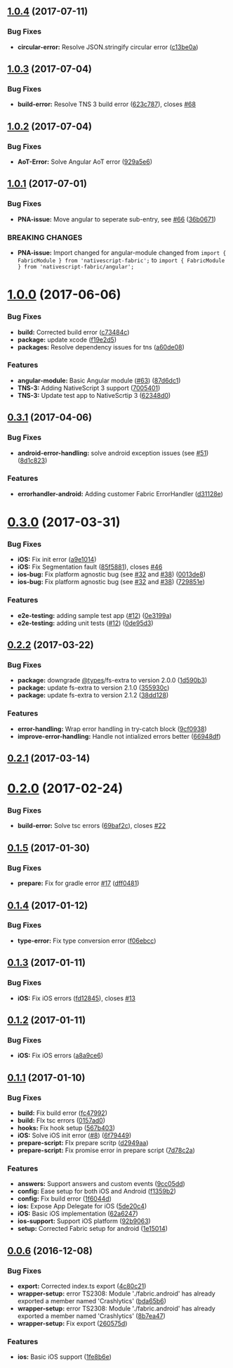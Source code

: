<a name="1.0.4"></a>
## [1.0.4](https://github.com/hypery2k/nativescript-fabric/compare/v1.0.3...v1.0.4) (2017-07-11)


### Bug Fixes

* **circular-error:** Resolve JSON.stringify circular error ([c13be0a](https://github.com/hypery2k/nativescript-fabric/commit/c13be0a))



<a name="1.0.3"></a>
## [1.0.3](https://github.com/hypery2k/nativescript-fabric/compare/v1.0.2...v1.0.3) (2017-07-04)


### Bug Fixes

* **build-error:** Resolve TNS 3 build error ([623c787](https://github.com/hypery2k/nativescript-fabric/commit/623c787)), closes [#68](https://github.com/hypery2k/nativescript-fabric/issues/68)



<a name="1.0.2"></a>
## [1.0.2](https://github.com/hypery2k/nativescript-fabric/compare/v1.0.1...v1.0.2) (2017-07-04)


### Bug Fixes

* **AoT-Error:** Solve Angular AoT error ([929a5e6](https://github.com/hypery2k/nativescript-fabric/commit/929a5e6))



<a name="1.0.1"></a>
## [1.0.1](https://github.com/hypery2k/nativescript-fabric/compare/v1.0.0...v1.0.1) (2017-07-01)


### Bug Fixes

* **PNA-issue:** Move angular to seperate sub-entry, see [#66](https://github.com/hypery2k/nativescript-fabric/issues/66) ([36b0671](https://github.com/hypery2k/nativescript-fabric/commit/36b0671))


### BREAKING CHANGES

* **PNA-issue:** Import changed for angular-module changed from `import { FabricModule } from 'nativescript-fabric';` to `import { FabricModule } from 'nativescript-fabric/angular';`



<a name="1.0.0"></a>
# [1.0.0](https://github.com/hypery2k/nativescript-fabric/compare/v0.3.1...v1.0.0) (2017-06-06)


### Bug Fixes

* **build:** Corrected build error ([c73484c](https://github.com/hypery2k/nativescript-fabric/commit/c73484c))
* **package:** update xcode ([f19e2d5](https://github.com/hypery2k/nativescript-fabric/commit/f19e2d5))
* **packages:** Resolve dependency issues for tns ([a60de08](https://github.com/hypery2k/nativescript-fabric/commit/a60de08))


### Features

* **angular-module:** Basic Angular module ([#63](https://github.com/hypery2k/nativescript-fabric/issues/63)) ([87d6dc1](https://github.com/hypery2k/nativescript-fabric/commit/87d6dc1))
* **TNS-3:** Adding NativeScript 3 support ([7005401](https://github.com/hypery2k/nativescript-fabric/commit/7005401))
* **TNS-3:** Update test app to NativeScrtip 3 ([62348d0](https://github.com/hypery2k/nativescript-fabric/commit/62348d0))



<a name="0.3.1"></a>
## [0.3.1](https://github.com/hypery2k/nativescript-fabric/compare/v0.3.0...v0.3.1) (2017-04-06)


### Bug Fixes

* **android-error-handling:** solve android exception issues (see [#51](https://github.com/hypery2k/nativescript-fabric/issues/51)) ([8d1c823](https://github.com/hypery2k/nativescript-fabric/commit/8d1c823))


### Features

* **errorhandler-android:** Adding customer Fabric ErrorHandler ([d31128e](https://github.com/hypery2k/nativescript-fabric/commit/d31128e))



<a name="0.3.0"></a>
# [0.3.0](https://github.com/hypery2k/nativescript-fabric/compare/v0.2.2...v0.3.0) (2017-03-31)


### Bug Fixes

* **iOS:** Fix init error ([a9e1014](https://github.com/hypery2k/nativescript-fabric/commit/a9e1014))
* **iOS:** Fix Segmentation fault ([85f5881](https://github.com/hypery2k/nativescript-fabric/commit/85f5881)), closes [#46](https://github.com/hypery2k/nativescript-fabric/issues/46)
* **ios-bug:** Fix platform agnostic bug (see [#32](https://github.com/hypery2k/nativescript-fabric/issues/32) and [#38](https://github.com/hypery2k/nativescript-fabric/issues/38)) ([0013de8](https://github.com/hypery2k/nativescript-fabric/commit/0013de8))
* **ios-bug:** Fix platform agnostic bug (see [#32](https://github.com/hypery2k/nativescript-fabric/issues/32) and [#38](https://github.com/hypery2k/nativescript-fabric/issues/38)) ([729851e](https://github.com/hypery2k/nativescript-fabric/commit/729851e))


### Features

* **e2e-testing:** adding sample test app ([#12](https://github.com/hypery2k/nativescript-fabric/issues/12)) ([0e3199a](https://github.com/hypery2k/nativescript-fabric/commit/0e3199a))
* **e2e-testing:** adding unit tests ([#12](https://github.com/hypery2k/nativescript-fabric/issues/12)) ([0de95d3](https://github.com/hypery2k/nativescript-fabric/commit/0de95d3))



<a name="0.2.2"></a>
## [0.2.2](https://github.com/hypery2k/nativescript-fabric/compare/v0.2.1...v0.2.2) (2017-03-22)


### Bug Fixes

* **package:** downgrade [@types](https://github.com/types)/fs-extra to version 2.0.0 ([1d590b3](https://github.com/hypery2k/nativescript-fabric/commit/1d590b3))
* **package:** update fs-extra to version 2.1.0 ([355930c](https://github.com/hypery2k/nativescript-fabric/commit/355930c))
* **package:** update fs-extra to version 2.1.2 ([38dd128](https://github.com/hypery2k/nativescript-fabric/commit/38dd128))


### Features

* **error-handling:** Wrap error handling in try-catch block ([9cf0938](https://github.com/hypery2k/nativescript-fabric/commit/9cf0938))
* **improve-error-handling:** Handle not intialized errors better ([66948df](https://github.com/hypery2k/nativescript-fabric/commit/66948df))



<a name="0.2.1"></a>
## [0.2.1](https://github.com/hypery2k/nativescript-fabric/compare/v0.2.0...v0.2.1) (2017-03-14)



<a name="0.2.0"></a>
# [0.2.0](https://github.com/hypery2k/nativescript-fabric/compare/v0.1.5...v0.2.0) (2017-02-24)


### Bug Fixes

* **build-error:** Solve tsc errors ([69baf2c](https://github.com/hypery2k/nativescript-fabric/commit/69baf2c)), closes [#22](https://github.com/hypery2k/nativescript-fabric/issues/22)



<a name="0.1.5"></a>
## [0.1.5](https://github.com/hypery2k/nativescript-fabric/compare/v0.1.4...v0.1.5) (2017-01-30)


### Bug Fixes

* **prepare:** Fix for gradle error [#17](https://github.com/hypery2k/nativescript-fabric/issues/17) ([dff0481](https://github.com/hypery2k/nativescript-fabric/commit/dff0481))



<a name="0.1.4"></a>
## [0.1.4](https://github.com/hypery2k/nativescript-fabric/compare/v0.1.3...v0.1.4) (2017-01-12)


### Bug Fixes

* **type-error:** Fix type conversion error ([f06ebcc](https://github.com/hypery2k/nativescript-fabric/commit/f06ebcc))



<a name="0.1.3"></a>
## [0.1.3](https://github.com/hypery2k/nativescript-fabric/compare/v0.1.2...v0.1.3) (2017-01-11)


### Bug Fixes

* **iOS:** Fix iOS errors ([fd12845](https://github.com/hypery2k/nativescript-fabric/commit/fd12845)), closes [#13](https://github.com/hypery2k/nativescript-fabric/issues/13)



<a name="0.1.2"></a>
## [0.1.2](https://github.com/hypery2k/nativescript-fabric/compare/v0.1.1...v0.1.2) (2017-01-11)


### Bug Fixes

* **iOS:** Fix iOS errors ([a8a9ce6](https://github.com/hypery2k/nativescript-fabric/commit/a8a9ce6))



<a name="0.1.1"></a>
## [0.1.1](https://github.com/hypery2k/nativescript-fabric/compare/v0.0.6...v0.1.1) (2017-01-10)


### Bug Fixes

* **build:** Fix build error ([fc47992](https://github.com/hypery2k/nativescript-fabric/commit/fc47992))
* **build:** FIx tsc errors ([0157ad0](https://github.com/hypery2k/nativescript-fabric/commit/0157ad0))
* **hooks:** Fix hook setup ([567b403](https://github.com/hypery2k/nativescript-fabric/commit/567b403))
* **iOS:** Solve iOS init error ([#8](https://github.com/hypery2k/nativescript-fabric/issues/8)) ([6f79449](https://github.com/hypery2k/nativescript-fabric/commit/6f79449))
* **prepare-script:** FIx prepare scritp ([d2949aa](https://github.com/hypery2k/nativescript-fabric/commit/d2949aa))
* **prepare-script:** Fix promise error in prepare script ([7d78c2a](https://github.com/hypery2k/nativescript-fabric/commit/7d78c2a))


### Features

* **answers:** Support answers and custom events ([9cc05dd](https://github.com/hypery2k/nativescript-fabric/commit/9cc05dd))
* **config:** Ease setup for both iOS and Android ([f1359b2](https://github.com/hypery2k/nativescript-fabric/commit/f1359b2))
* **config:** Fix build error ([1f6044d](https://github.com/hypery2k/nativescript-fabric/commit/1f6044d))
* **ios:** Expose App Delegate for iOS ([5de20c4](https://github.com/hypery2k/nativescript-fabric/commit/5de20c4))
* **iOS:** Basic iOS implementation ([62a6247](https://github.com/hypery2k/nativescript-fabric/commit/62a6247))
* **ios-support:** Support iOS platform ([92b9063](https://github.com/hypery2k/nativescript-fabric/commit/92b9063))
* **setup:** Corrected Fabric setup for android ([1e15014](https://github.com/hypery2k/nativescript-fabric/commit/1e15014))



<a name="0.0.6"></a>
## [0.0.6](https://github.com/hypery2k/nativescript-fabric/compare/1fe8b6e...v0.0.6) (2016-12-08)


### Bug Fixes

* **export:** Corrected index.ts export ([4c80c21](https://github.com/hypery2k/nativescript-fabric/commit/4c80c21))
* **wrapper-setup:** error TS2308: Module './fabric.android' has already exported a member named 'Crashlytics' ([bda65b6](https://github.com/hypery2k/nativescript-fabric/commit/bda65b6))
* **wrapper-setup:** error TS2308: Module './fabric.android' has already exported a member named 'Crashlytics' ([8b7ea47](https://github.com/hypery2k/nativescript-fabric/commit/8b7ea47))
* **wrapper-setup:** Fix export ([260575d](https://github.com/hypery2k/nativescript-fabric/commit/260575d))


### Features

* **ios:** Basic iOS support ([1fe8b6e](https://github.com/hypery2k/nativescript-fabric/commit/1fe8b6e))



